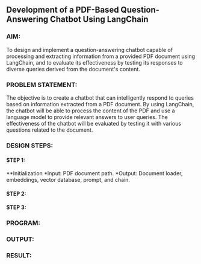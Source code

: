 ## Development of a PDF-Based Question-Answering Chatbot Using LangChain

### AIM:
To design and implement a question-answering chatbot capable of processing and extracting information from a provided PDF document using LangChain, and to evaluate its effectiveness by testing its responses to diverse queries derived from the document's content.

### PROBLEM STATEMENT:
The objective is to create a chatbot that can intelligently respond to queries based on information extracted from a PDF document. By using LangChain, the chatbot will be able to process the content of the PDF and use a language model to provide relevant answers to user queries. The effectiveness of the chatbot will be evaluated by testing it with various questions related to the document.

### DESIGN STEPS:

#### STEP 1:
**Initialization
*Input: PDF document path.
*Output: Document loader, embeddings, vector database, prompt, and chain.

#### STEP 2:

#### STEP 3:

### PROGRAM:

### OUTPUT:

### RESULT:
